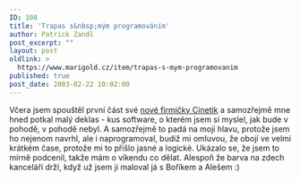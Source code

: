 ```yaml
---
ID: 108
title: 'Trapas s&nbsp;mým programováním'
author: Patrick Zandl
post_excerpt: ""
layout: post
oldlink: >
  https://www.marigold.cz/item/trapas-s-mym-programovanim
published: true
post_date: 2003-02-22 10:02:00
---
```

Včera jsem spouštěl první část své <A href="http://www.cinetik.cz/" target=_blank>nové firmičky Cinetik</A> a samozřejmě mne hned potkal malý deklas - kus software, o kterém jsem si myslel, jak bude v pohodě, v pohodě nebyl. A samozřejmě to padá na moji hlavu, protože jsem ho nejenom navrhl, ale i naprogramoval, budiž mi omluvou, že obojí ve velmi krátkém čase, protože mi to přišlo jasné a logické. Ukázalo se, že jsem to mírně podcenil, takže mám o víkendu co dělat. Alespoň že barva na zdech kanceláří drží, když už jsem ji maloval já s Boříkem a Alešem :)